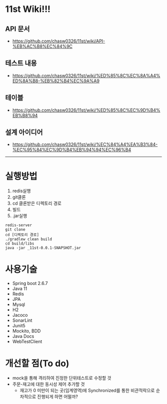 # 11st Wiki!!!
## API 문서
- https://github.com/chasw0326/11st/wiki/API-%EB%AC%B8%EC%84%9C

## 테스트 내용
- https://github.com/chasw0326/11st/wiki/%ED%85%8C%EC%8A%A4%ED%8A%B8-%EB%82%B4%EC%9A%A9

## 테이블
- https://github.com/chasw0326/11st/wiki/%ED%85%8C%EC%9D%B4%EB%B8%94

## 설계 아이디어
- https://github.com/chasw0326/11st/wiki/%EC%84%A4%EA%B3%84-%EC%95%84%EC%9D%B4%EB%94%94%EC%96%B4

---

# 실행방법
1. redis실행
2. git클론
3. cd 클론받은 디렉토리 경로
4. 빌드
2. .jar실행

```text
redis-server
git clone
cd [디렉토리 경로]
./gradlew clean build
cd build/libs
java -jar _11st-0.0.1-SNAPSHOT.jar

```

# 사용기술
- Spring boot 2.6.7
- Java 11
- Redis
- JPA
- Mysql
- H2
- Jacoco
- SonarLint
- Junit5
- Mockito, BDD
- Java Docs
- WebTestClient

# 개선할 점(To do)
- mock을 통해 격리하여 진정한 단위테스트로 수정할 것
- 주문-재고에 대한 동시성 제어 추가할 것
    - 재고가 0 미만이 되는 곳(임계영역)에 Synchronized를 통한 비관적락으로 순차적으로 진행되게 하면 어떨까?
